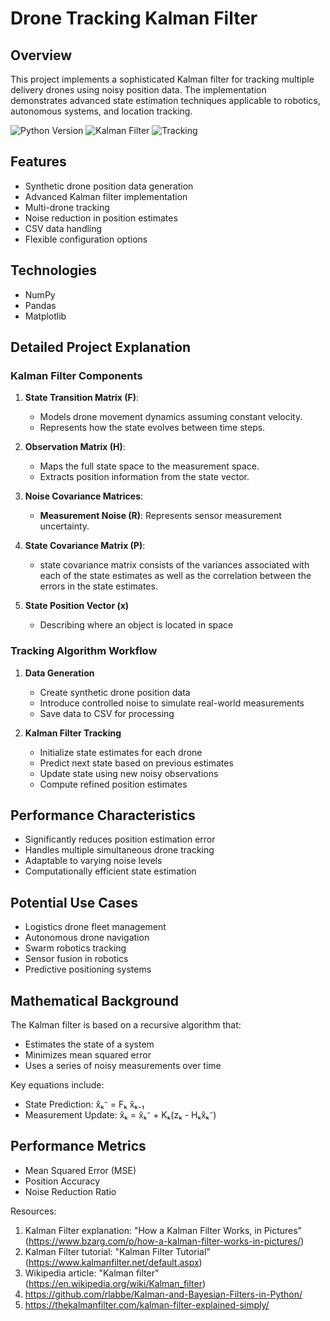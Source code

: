 # Drone Tracking Kalman Filter

## Overview

This project implements a sophisticated Kalman filter for tracking multiple delivery drones using noisy position data. The implementation demonstrates advanced state estimation techniques applicable to robotics, autonomous systems, and location tracking.

![Python Version](https://img.shields.io/badge/python-3.8+-blue.svg)
![Kalman Filter](https://img.shields.io/badge/algorithm-Kalman%20Filter-green)
![Tracking](https://img.shields.io/badge/application-Drone%20Tracking-orange)

## Features

- Synthetic drone position data generation
- Advanced Kalman filter implementation
- Multi-drone tracking
- Noise reduction in position estimates
- CSV data handling
- Flexible configuration options

## Technologies

- NumPy
- Pandas
- Matplotlib 

## Detailed Project Explanation

### Kalman Filter Components

1. **State Transition Matrix (F)**: 
   - Models drone movement dynamics assuming constant velocity.
   - Represents how the state evolves between time steps.

2. **Observation Matrix (H)**: 
   - Maps the full state space to the measurement space.
   - Extracts position information from the state vector.

3. **Noise Covariance Matrices**:
   - **Measurement Noise (R)**: Represents sensor measurement uncertainty.

4. **State Covariance Matrix (P)**:
    - state covariance matrix consists of the variances associated with each of the state estimates as well as the correlation between the             errors in the state estimates.

5. **State Position Vector (x)**
    - Describing where an object is located in space

### Tracking Algorithm Workflow

1. **Data Generation**
   - Create synthetic drone position data
   - Introduce controlled noise to simulate real-world measurements
   - Save data to CSV for processing

2. **Kalman Filter Tracking**
   - Initialize state estimates for each drone
   - Predict next state based on previous estimates
   - Update state using new noisy observations
   - Compute refined position estimates

## Performance Characteristics

- Significantly reduces position estimation error
- Handles multiple simultaneous drone tracking
- Adaptable to varying noise levels
- Computationally efficient state estimation

## Potential Use Cases

- Logistics drone fleet management
- Autonomous drone navigation
- Swarm robotics tracking
- Sensor fusion in robotics
- Predictive positioning systems

## Mathematical Background

The Kalman filter is based on a recursive algorithm that:
- Estimates the state of a system
- Minimizes mean squared error
- Uses a series of noisy measurements over time

Key equations include:
- State Prediction: x̂ₖ⁻ = Fₖ x̂ₖ₋₁
- Measurement Update: x̂ₖ = x̂ₖ⁻ + Kₖ(zₖ - Hₖx̂ₖ⁻)

## Performance Metrics

- Mean Squared Error (MSE)
- Position Accuracy
- Noise Reduction Ratio

Resources:
1. Kalman Filter explanation: "How a Kalman Filter Works, in Pictures" (https://www.bzarg.com/p/how-a-kalman-filter-works-in-pictures/)
2. Kalman Filter tutorial: "Kalman Filter Tutorial" (https://www.kalmanfilter.net/default.aspx)
3. Wikipedia article: "Kalman filter" (https://en.wikipedia.org/wiki/Kalman_filter)
4. https://github.com/rlabbe/Kalman-and-Bayesian-Filters-in-Python/
5. https://thekalmanfilter.com/kalman-filter-explained-simply/

